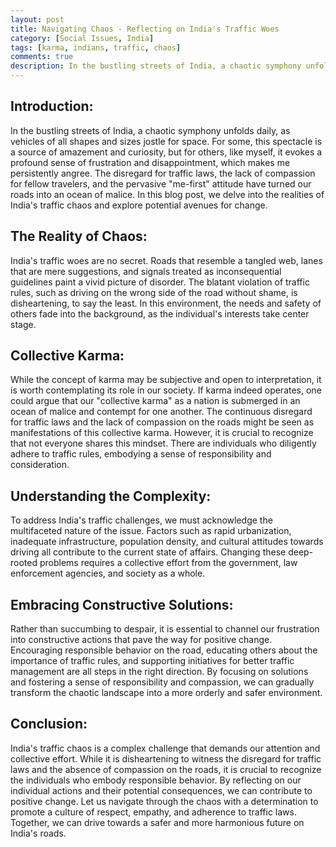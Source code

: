```yaml
---
layout: post
title: Navigating Chaos - Reflecting on India's Traffic Woes
category: [Social Issues, India]
tags: [karma, indians, traffic, chaos]
comments: true
description: In the bustling streets of India, a chaotic symphony unfolds daily, as vehicles of all shapes and sizes jostle for space. For some, this spectacle is a source of amazement and curiosity, but for others, like myself, it evokes a profound sense of frustration and disappointment, which makes me persistently angry. The disregard for traffic laws, the lack of compassion for fellow travelers, and the pervasive "me-first" attitude have turned our roads into an ocean of malice. In this blog post, we delve into the realities of India's traffic chaos and explore potential avenues for change.
---
```



## Introduction:
In the bustling streets of India, a chaotic symphony unfolds daily, as vehicles of all shapes and sizes jostle for space. For some, this spectacle is a source of amazement and curiosity, but for others, like myself, it evokes a profound sense of frustration and disappointment, which makes me persistently angree. The disregard for traffic laws, the lack of compassion for fellow travelers, and the pervasive "me-first" attitude have turned our roads into an ocean of malice. In this blog post, we delve into the realities of India's traffic chaos and explore potential avenues for change.

## The Reality of Chaos:
India's traffic woes are no secret. Roads that resemble a tangled web, lanes that are mere suggestions, and signals treated as inconsequential guidelines paint a vivid picture of disorder. The blatant violation of traffic rules, such as driving on the wrong side of the road without shame, is disheartening, to say the least. In this environment, the needs and safety of others fade into the background, as the individual's interests take center stage.

## Collective Karma:
While the concept of karma may be subjective and open to interpretation, it is worth contemplating its role in our society. If karma indeed operates, one could argue that our "collective karma" as a nation is submerged in an ocean of malice and contempt for one another. The continuous disregard for traffic laws and the lack of compassion on the roads might be seen as manifestations of this collective karma. However, it is crucial to recognize that not everyone shares this mindset. There are individuals who diligently adhere to traffic rules, embodying a sense of responsibility and consideration.

## Understanding the Complexity:
To address India's traffic challenges, we must acknowledge the multifaceted nature of the issue. Factors such as rapid urbanization, inadequate infrastructure, population density, and cultural attitudes towards driving all contribute to the current state of affairs. Changing these deep-rooted problems requires a collective effort from the government, law enforcement agencies, and society as a whole.

## Embracing Constructive Solutions:
Rather than succumbing to despair, it is essential to channel our frustration into constructive actions that pave the way for positive change. Encouraging responsible behavior on the road, educating others about the importance of traffic rules, and supporting initiatives for better traffic management are all steps in the right direction. By focusing on solutions and fostering a sense of responsibility and compassion, we can gradually transform the chaotic landscape into a more orderly and safer environment.

## Conclusion:
India's traffic chaos is a complex challenge that demands our attention and collective effort. While it is disheartening to witness the disregard for traffic laws and the absence of compassion on the roads, it is crucial to recognize the individuals who embody responsible behavior. By reflecting on our individual actions and their potential consequences, we can contribute to positive change. Let us navigate through the chaos with a determination to promote a culture of respect, empathy, and adherence to traffic laws. Together, we can drive towards a safer and more harmonious future on India's roads.